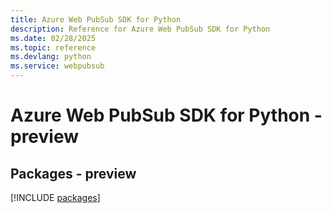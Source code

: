 ```yaml
---
title: Azure Web PubSub SDK for Python
description: Reference for Azure Web PubSub SDK for Python
ms.date: 02/28/2025
ms.topic: reference
ms.devlang: python
ms.service: webpubsub
---
```

# Azure Web PubSub SDK for Python - preview
## Packages - preview
[!INCLUDE [packages](web-pubsub-index.md)]
